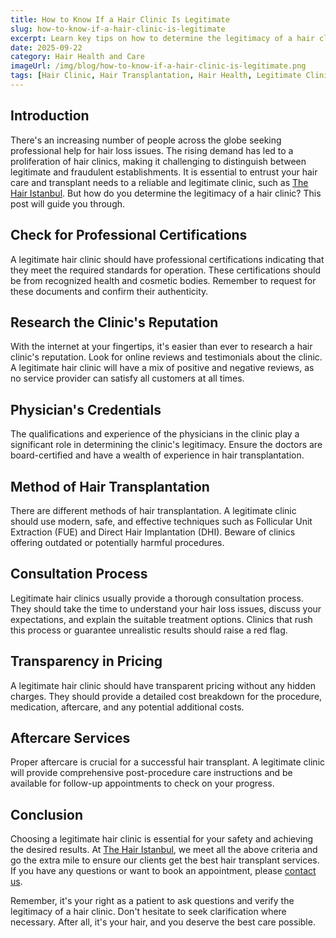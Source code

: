 ```yaml
---
title: How to Know If a Hair Clinic Is Legitimate
slug: how-to-know-if-a-hair-clinic-is-legitimate
excerpt: Learn key tips on how to determine the legitimacy of a hair clinic before entrusting your hair care and transplant needs to them.
date: 2025-09-22
category: Hair Health and Care
imageUrl: /img/blog/how-to-know-if-a-hair-clinic-is-legitimate.png
tags: [Hair Clinic, Hair Transplantation, Hair Health, Legitimate Clinic]
---
```


<h2>Introduction</h2>
<p>There's an increasing number of people across the globe seeking professional help for hair loss issues. The rising demand has led to a proliferation of hair clinics, making it challenging to distinguish between legitimate and fraudulent establishments. It is essential to entrust your hair care and transplant needs to a reliable and legitimate clinic, such as <a href="https://thehairistanbul.com">The Hair Istanbul</a>. But how do you determine the legitimacy of a hair clinic? This post will guide you through.</p>

<h2>Check for Professional Certifications</h2>
<p>A legitimate hair clinic should have professional certifications indicating that they meet the required standards for operation. These certifications should be from recognized health and cosmetic bodies. Remember to request for these documents and confirm their authenticity.</p>

<h2>Research the Clinic's Reputation</h2>
<p>With the internet at your fingertips, it's easier than ever to research a hair clinic's reputation. Look for online reviews and testimonials about the clinic. A legitimate hair clinic will have a mix of positive and negative reviews, as no service provider can satisfy all customers at all times.</p>

<h2>Physician's Credentials</h2>
<p>The qualifications and experience of the physicians in the clinic play a significant role in determining the clinic's legitimacy. Ensure the doctors are board-certified and have a wealth of experience in hair transplantation.</p>

<h2>Method of Hair Transplantation</h2>
<p>There are different methods of hair transplantation. A legitimate clinic should use modern, safe, and effective techniques such as Follicular Unit Extraction (FUE) and Direct Hair Implantation (DHI). Beware of clinics offering outdated or potentially harmful procedures.</p>

<h2>Consultation Process</h2>
<p>Legitimate hair clinics usually provide a thorough consultation process. They should take the time to understand your hair loss issues, discuss your expectations, and explain the suitable treatment options. Clinics that rush this process or guarantee unrealistic results should raise a red flag.</p>

<h2>Transparency in Pricing</h2>
<p>A legitimate hair clinic should have transparent pricing without any hidden charges. They should provide a detailed cost breakdown for the procedure, medication, aftercare, and any potential additional costs.</p>

<h2>Aftercare Services</h2>
<p>Proper aftercare is crucial for a successful hair transplant. A legitimate clinic will provide comprehensive post-procedure care instructions and be available for follow-up appointments to check on your progress.</p>

<h2>Conclusion</h2>
<p>Choosing a legitimate hair clinic is essential for your safety and achieving the desired results. At <a href="https://thehairistanbul.com">The Hair Istanbul</a>, we meet all the above criteria and go the extra mile to ensure our clients get the best hair transplant services. If you have any questions or want to book an appointment, please <a href="https://thehairistanbul.com/contact">contact us</a>.</p>

Remember, it's your right as a patient to ask questions and verify the legitimacy of a hair clinic. Don't hesitate to seek clarification where necessary. After all, it's your hair, and you deserve the best care possible.